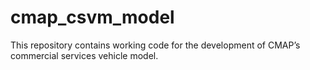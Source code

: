 # cmap_csvm_model
This repository contains working code for the development of CMAP’s commercial services vehicle model.


